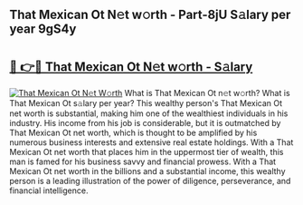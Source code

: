 ## That Mexican Ot N𝚎t w𝚘rth - Part-8jU S𝚊lary per year 9gS4y

# <h2><a href="http://gc47m4.nevu.top/?p=That+Mexican+Ot">🔗 👉🔴 That Mexican Ot N𝚎t w𝚘rth - S𝚊lary</a></h2>

[![That Mexican Ot N𝚎t W𝚘rth](https://i.imgur.com/Oavwk0R.jpeg)](http://gc47m4.nevu.top/?p=That+Mexican+Ot)
What is That Mexican Ot n𝚎t w𝚘rth? What is That Mexican Ot s𝚊lary per year?
This wealthy person's That Mexican Ot net worth is substantial, making him one of the wealthiest individuals in his industry. His income from his job is considerable, but it is outmatched by That Mexican Ot net worth, which is thought to be amplified by his numerous business interests and extensive real estate holdings. With a That Mexican Ot net worth that places him in the uppermost tier of wealth, this man is famed for his business savvy and financial prowess. With a That Mexican Ot net worth in the billions and a substantial income, this wealthy person is a leading illustration of the power of diligence, perseverance, and financial intelligence.
